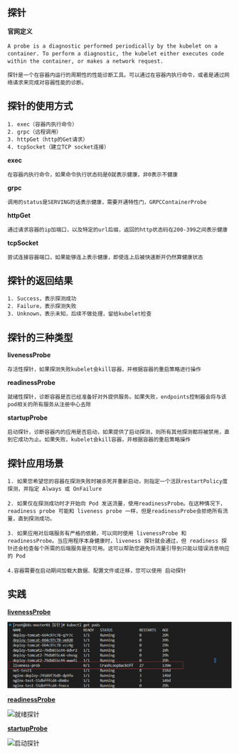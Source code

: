 ## 探针

**官网定义**

`
A probe is a diagnostic performed periodically by the kubelet on a container. To perform a diagnostic, the kubelet either executes code within the container, or makes a network request.
`

`
探针是一个在容器内运行的周期性的性能诊断工具。可以通过在容器内执行命令，或者是通过网络请求来完成对容器性能的诊断。
`

## 探针的使用方式

    1. exec（容器内执行命令）
    2. grpc（远程调用）
    3. httpGet（http的Get请求）
    4. tcpSocket（建立TCP socket连接）

**exec**

`
在容器内执行命令，如果命令执行状态码是0就表示健康，非0表示不健康
`


**grpc**

`
调用的status是SERVING的话表示健康，需要开通特性门，GRPCContainerProbe 
`

**httpGet**

`
通过请求容器的ip加端口，以及特定的url后缀，返回的http状态码在200-399之间表示健康
`

**tcpSocket**

`
尝试连接容器端口，如果能够连上表示健康，即使连上后被快速断开仍然算健康状态
`

## 探针的返回结果

    1. Success，表示探测成功
    2. Failure，表示探测失败
    3. Unknown，表示未知，后续不做处理，留给kubelet检查


## 探针的三种类型

 **livenessProbe**
 
 `
 存活性探针，如果探测失败kubelet会kill容器，并根据容器的重启策略进行操作
 `

**readinessProbe**
    
`
就绪性探针，诊断容器是否已经准备好对外提供服务。如果失败，endpoints控制器会将与该pod相关的所有服务从注册中心去除
`

**startupProbe**

`启动探针，诊断容器内的应用是否启动，如果提供了启动探测，则所有其他探测都将被禁用，直到它成功为止。如果失败，kubelet会kill容器，并根据容器的重启策略操作
`

## 探针应用场景

    1. 如果您希望您的容器在探测失败时被杀死并重新启动，则指定一个活跃restartPolicy度探测，并指定 Always 或 OnFailure

    2. 如果仅在探测成功时才开始向 Pod 发送流量，使用readinessProbe。在这种情况下，readiness probe 可能和 liveness probe 一样，但是readinessProbe会拒绝所有流量，直到探测成功。

    3. 如果应用对后端服务有严格的依赖，可以同时使用 livenessProbe 和 readinessProbe。当应用程序本身健康时，liveness 探针就会通过，但 readiness 探针还会检查每个所需的后端服务是否可用。这可以帮助您避免将流量引导到只能以错误消息响应的 Pod

    4.容器需要在启动期间加载大数据、配置文件或迁移，您可以使用 启动探针


## 实践

[**livenessProbe**]()

![存活探针](https://github.com/xxjwwf/kubernetes/blob/main/static/img/%E5%AD%98%E6%B4%BB%E6%8E%A2%E9%92%88.png)

[**readinessProbe**]()

![就绪探针]()

[**startupProbe**]()

![启动探针]()
